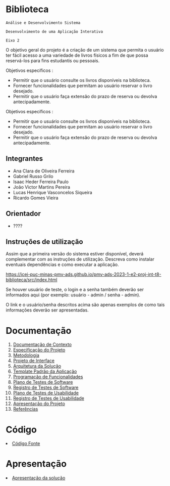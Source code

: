 # Biblioteca

`Análise e Desenvolvimento Sistema`

`Desenvolvimento de uma Aplicação Interativa`

`Eixo 2`



O objetivo geral do projeto é a criação de um sistema que permita o usuário ter fácil acesso a uma variedade de livros físicos a fim de que possa reservá-los para fins estudantis ou pessoais. 

Objetivos específicos :

* Permitir que o usuário consulte os livros disponíveis na biblioteca.
* Fornecer funcionalidades que permitam ao usuário reservar o livro desejado. 
* Permitir que o usuário faça extensão do prazo de reserva ou devolva antecipadamente. 


Objetivos específicos :

* Permitir que o usuário consulte os livros disponíveis na biblioteca.
* Fornecer funcionalidades que permitam ao usuário reservar o livro desejado. 
* Permitir que o usuário faça extensão do prazo de reserva ou devolva antecipadamente. 


## Integrantes

* Ana Clara de Oliveira Ferreira
* Gabriel Russo Grilo
* Isaac Heder Ferreira Paulo
* João Victor Martins Pereira
* Lucas Henrique Vasconcelos Siqueira
* Ricardo Gomes Vieira

## Orientador

* ????

## Instruções de utilização

Assim que a primeira versão do sistema estiver disponível, deverá complementar com as instruções de utilização. Descreva como instalar eventuais dependências e como executar a aplicação.

https://icei-puc-minas-pmv-ads.github.io/pmv-ads-2023-1-e2-proj-int-t8-biblioteca/src/index.html

Se houver usuário de teste, o login e a senha também deverão ser informados aqui (por exemplo: usuário - admin / senha - admin).

O link e o usuário/senha descritos acima são apenas exemplos de como tais informações deverão ser apresentadas.

# Documentação

<ol>
<li><a href="docs/01-Documentação de Contexto.md"> Documentação de Contexto</a></li>
<li><a href="docs/02-Especificação do Projeto.md"> Especificação do Projeto</a></li>
<li><a href="docs/03-Metodologia.md"> Metodologia</a></li>
<li><a href="docs/04-Projeto de Interface.md"> Projeto de Interface</a></li>
<li><a href="docs/05-Arquitetura da Solução.md"> Arquitetura da Solução</a></li>
<li><a href="docs/06-Template Padrão da Aplicação.md"> Template Padrão da Aplicação</a></li>
<li><a href="docs/07-Programação de Funcionalidades.md"> Programação de Funcionalidades</a></li>
<li><a href="docs/08-Plano de Testes de Software.md"> Plano de Testes de Software</a></li>
<li><a href="docs/09-Registro de Testes de Software.md"> Registro de Testes de Software</a></li>
<li><a href="docs/10-Plano de Testes de Usabilidade.md"> Plano de Testes de Usabilidade</a></li>
<li><a href="docs/11-Registro de Testes de Usabilidade.md"> Registro de Testes de Usabilidade</a></li>
<li><a href="docs/12-Apresentação do Projeto.md"> Apresentação do Projeto</a></li>
<li><a href="docs/13-Referências.md"> Referências</a></li>
</ol>

# Código

<li><a href="src/README.md"> Código Fonte</a></li>

# Apresentação

<li><a href="presentation/README.md"> Apresentação da solução</a></li>
